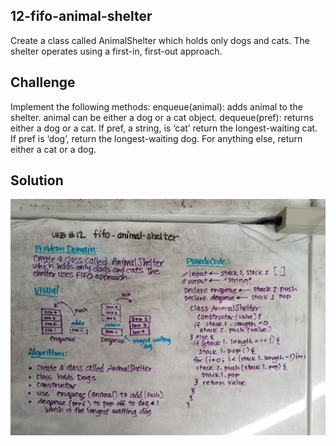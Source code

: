 ## 12-fifo-animal-shelter
Create a class called AnimalShelter which holds only dogs and cats. The shelter operates using a first-in, first-out approach.

## Challenge
Implement the following methods:
enqueue(animal): adds animal to the shelter. animal can be either a dog or a cat object.
dequeue(pref): returns either a dog or a cat. If pref, a string, is ‘cat’ return the longest-waiting cat. If pref is ‘dog’, return the longest-waiting dog. For anything else, return either a cat or a dog.


## Solution
![whiteboard](./../../assets/Q-fifo-animal-shelter.jpg)